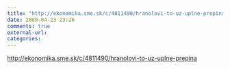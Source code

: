 ```yaml
---
title: "http://ekonomika.sme.sk/c/4811490/hranolovi-to-uz-uplne-prepina"
date: 2009-04-23 23:26
comments: true
external-url:
categories:
---
```

<http://ekonomika.sme.sk/c/4811490/hranolovi-to-uz-uplne-prepina>
